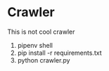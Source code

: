 # Crawler
This is not cool crawler 

1. pipenv shell
2. pip install -r requirements.txt
3. python crawler.py

